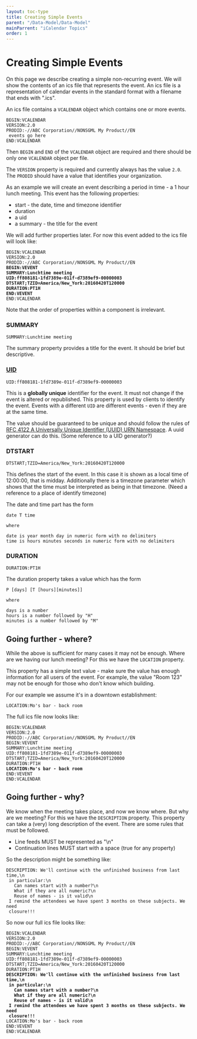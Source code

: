 ```yaml
---
layout: toc-type
title: Creating Simple Events
parent: "/Data-Model/Data-Model"
mainParrent: "iCalendar Topics"
order: 1
---
```


# Creating Simple Events

On this page we describe creating a simple non-recurring event. We will
show the contents of an ics file that represents the event. An ics file is
a representation of calendar events in the standard format with a filename
that ends with ".ics".

An ics file contains a `VCALENDAR` object which contains one or more
events.

```
BEGIN:VCALENDAR
VERSION:2.0
PRODID:-//ABC Corporation//NONSGML My Product//EN
 events go here
END:VCALENDAR
```

Then `BEGIN` and `END` of the `VCALENDAR` object are required and there should be
only one `VCALENDAR` object per file.

The `VERSION` property is required and currently always has the value `2.0`.
The `PRODID` should have a value that identifies your organization.

As an  example we will create an event describing a period in time -
a 1 hour lunch meeting. This event has the following properties:

* start - the date, time and timezone identifier
* duration
* a uid
* a summary - the title for the event

We will add further properties later. For now this event added to the ics file
will look like:

<pre><code>BEGIN:VCALENDAR
VERSION:2.0
PRODID:-//ABC Corporation//NONSGML My Product//EN
<strong>BEGIN:VEVENT
SUMMARY:Lunchtime meeting
UID:ff808181-1fd7389e-011f-d7389ef9-00000003
DTSTART;TZID=America/New_York:20160420T120000
DURATION:PT1H
END:VEVENT</strong>
END:VCALENDAR
</code></pre>

Note that the order of properties within a component is irrelevant.

### SUMMARY
`SUMMARY:Lunchtime meeting`

The summary property provides a title for the event. It should be brief but descriptive.

### [UID](/Data-Model/UID/)
`UID:ff808181-1fd7389e-011f-d7389ef9-00000003`

This is a **globally unique** identifier for the event. It
must not change if the event is altered or republished. This property
is used by clients to identify the event. Events with a different `UID` are
different events - even if they are at the same time.

The value should be guaranteed to be unique and should follow the rules of [RFC 4122 A Universally Unique Identifier (UUID) URN Namespace](https://tools.ietf.org/html/rfc4122). A uuid generator can do this.
(Some reference to a UID generator?)

### DTSTART
`DTSTART;TZID=America/New_York:20160420T120000`

This defines the start of the event. In this case it is shown as a local
time of 12:00:00, that is midday. Additionally there is a timezone parameter
which shows that the time must be interpreted as being in that timezone.
(Need a reference to a place of identify timezone)

The date and time part has the form

```
date T time

where

date is year month day in numeric form with no delimiters
time is hours minutes seconds in numeric form with no delimiters
```

### DURATION
`DURATION:PT1H`

The duration property takes a value which has the form
```
P [days] [T [hours][minutes]]

where

days is a number
hours is a number followed by "H"
minutes is a number followed by "M"
```

## Going further - where?
While the above is sufficient for many cases it may not be enough.
Where are we having our lunch meeting? For this we have the `LOCATION` property.

This property has a simple text value - make sure the value has enough
information for all users of the event. For example, the value
"Room 123" may not be enough for those who don't know which building.

For our example we assume it's in a downtown establishment:

```
LOCATION:Mo's bar - back room
```

The full ics file now looks like:
<pre><code>BEGIN:VCALENDAR
VERSION:2.0
PRODID:-//ABC Corporation//NONSGML My Product//EN
BEGIN:VEVENT
SUMMARY:Lunchtime meeting
UID:ff808181-1fd7389e-011f-d7389ef9-00000003
DTSTART;TZID=America/New_York:20160420T120000
DURATION:PT1H
<strong>LOCATION:Mo's bar - back room</strong>
END:VEVENT
END:VCALENDAR
</code></pre>

## Going further - why?
We know when the meeting takes place, and now we know where. But why
are we meeting? For this we have the `DESCRIPTION` property. This
property can take a (very) long description of the event. There are some
rules that must be followed.
* Line feeds MUST be represented as "\n"
* Continuation lines MUST start with a space (true for any property)

So the description might be something like:

```
DESCRIPTION: We'll continue with the unfinished business from last time,\n
 in particular:\n
   Can names start with a number?\n
   What if they are all numeric?\n
   Reuse of names - is it valid\n
 I remind the attendees we have spent 3 months on these subjects. We need
 closure!!!
```

So now our full ics file looks like:

<pre><code>BEGIN:VCALENDAR
VERSION:2.0
PRODID:-//ABC Corporation//NONSGML My Product//EN
BEGIN:VEVENT
SUMMARY:Lunchtime meeting
UID:ff808181-1fd7389e-011f-d7389ef9-00000003
DTSTART;TZID=America/New_York:20160420T120000
DURATION:PT1H
<strong>DESCRIPTION: We'll continue with the unfinished business from last time,\n
 in particular:\n
   Can names start with a number?\n
   What if they are all numeric?\n
   Reuse of names - is it valid\n
 I remind the attendees we have spent 3 months on these subjects. We need
 closure!!!</strong>
LOCATION:Mo's bar - back room
END:VEVENT
END:VCALENDAR
</code></pre>
